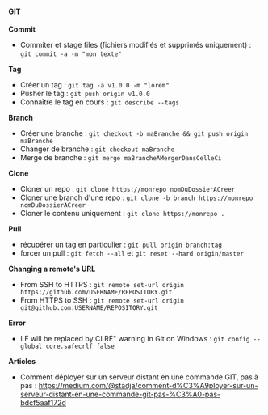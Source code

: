 #### GIT
**Commit**
- Commiter et stage files (fichiers modifiés et supprimés uniquement) : `git commit -a -m "mon texte"`

**Tag**
- Créer un tag : `git tag -a v1.0.0 -m "lorem"`
- Pusher le tag : `git push origin v1.0.0`
- Connaître le tag en cours : `git describe --tags`

**Branch**
- Créer une branche : `git checkout -b maBranche && git push origin maBranche`
- Changer de branche : `git checkout maBranche`
- Merge de branche : `git merge maBrancheAMergerDansCelleCi`

**Clone**
- Cloner un repo : `git clone https://monrepo nomDuDossierACreer`
- Cloner une branch d'une repo : `git clone -b branch https://monrepo nomDuDossierACreer`
- Cloner le contenu uniquement : `git clone https://monrepo .`

**Pull**
- récupérer un tag en particulier : `git pull origin branch:tag`
- forcer un pull : `git fetch --all` et `git reset --hard origin/master`

**Changing a remote's URL**
- From SSH to HTTPS : `git remote set-url origin https://github.com/USERNAME/REPOSITORY.git`
- From HTTPS to SSH : `git remote set-url origin git@github.com:USERNAME/REPOSITORY.git`

**Error**
- LF will be replaced by CLRF" warning in Git on Windows : `git config --global core.safecrlf false`

**Articles**
- Comment déployer sur un serveur distant en une commande GIT, pas à pas : https://medium.com/@stadja/comment-d%C3%A9ployer-sur-un-serveur-distant-en-une-commande-git-pas-%C3%A0-pas-bdcf5aaf172d
